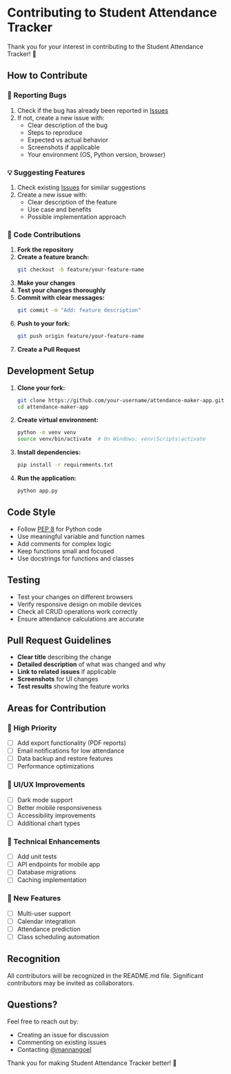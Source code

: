 # Contributing to Student Attendance Tracker

Thank you for your interest in contributing to the Student Attendance Tracker! 🎉

## How to Contribute

### 🐛 Reporting Bugs

1. Check if the bug has already been reported in [Issues](https://github.com/mannangoel/attendance-maker-app/issues)
2. If not, create a new issue with:
   - Clear description of the bug
   - Steps to reproduce
   - Expected vs actual behavior
   - Screenshots if applicable
   - Your environment (OS, Python version, browser)

### 💡 Suggesting Features

1. Check existing [Issues](https://github.com/mannangoel/attendance-maker-app/issues) for similar suggestions
2. Create a new issue with:
   - Clear description of the feature
   - Use case and benefits
   - Possible implementation approach

### 🔧 Code Contributions

1. **Fork the repository**
2. **Create a feature branch:**
   ```bash
   git checkout -b feature/your-feature-name
   ```
3. **Make your changes**
4. **Test your changes thoroughly**
5. **Commit with clear messages:**
   ```bash
   git commit -m "Add: feature description"
   ```
6. **Push to your fork:**
   ```bash
   git push origin feature/your-feature-name
   ```
7. **Create a Pull Request**

## Development Setup

1. **Clone your fork:**
   ```bash
   git clone https://github.com/your-username/attendance-maker-app.git
   cd attendance-maker-app
   ```

2. **Create virtual environment:**
   ```bash
   python -m venv venv
   source venv/bin/activate  # On Windows: venv\Scripts\activate
   ```

3. **Install dependencies:**
   ```bash
   pip install -r requirements.txt
   ```

4. **Run the application:**
   ```bash
   python app.py
   ```

## Code Style

- Follow [PEP 8](https://pep8.org/) for Python code
- Use meaningful variable and function names
- Add comments for complex logic
- Keep functions small and focused
- Use docstrings for functions and classes

## Testing

- Test your changes on different browsers
- Verify responsive design on mobile devices
- Check all CRUD operations work correctly
- Ensure attendance calculations are accurate

## Pull Request Guidelines

- **Clear title** describing the change
- **Detailed description** of what was changed and why
- **Link to related issues** if applicable
- **Screenshots** for UI changes
- **Test results** showing the feature works

## Areas for Contribution

### 🚀 High Priority
- [ ] Add export functionality (PDF reports)
- [ ] Email notifications for low attendance
- [ ] Data backup and restore features
- [ ] Performance optimizations

### 🎨 UI/UX Improvements
- [ ] Dark mode support
- [ ] Better mobile responsiveness
- [ ] Accessibility improvements
- [ ] Additional chart types

### 🔧 Technical Enhancements
- [ ] Add unit tests
- [ ] API endpoints for mobile app
- [ ] Database migrations
- [ ] Caching implementation

### 📱 New Features
- [ ] Multi-user support
- [ ] Calendar integration
- [ ] Attendance prediction
- [ ] Class scheduling automation

## Recognition

All contributors will be recognized in the README.md file. Significant contributors may be invited as collaborators.

## Questions?

Feel free to reach out by:
- Creating an issue for discussion
- Commenting on existing issues
- Contacting [@mannangoel](https://github.com/mannangoel)

Thank you for making Student Attendance Tracker better! 🙏
